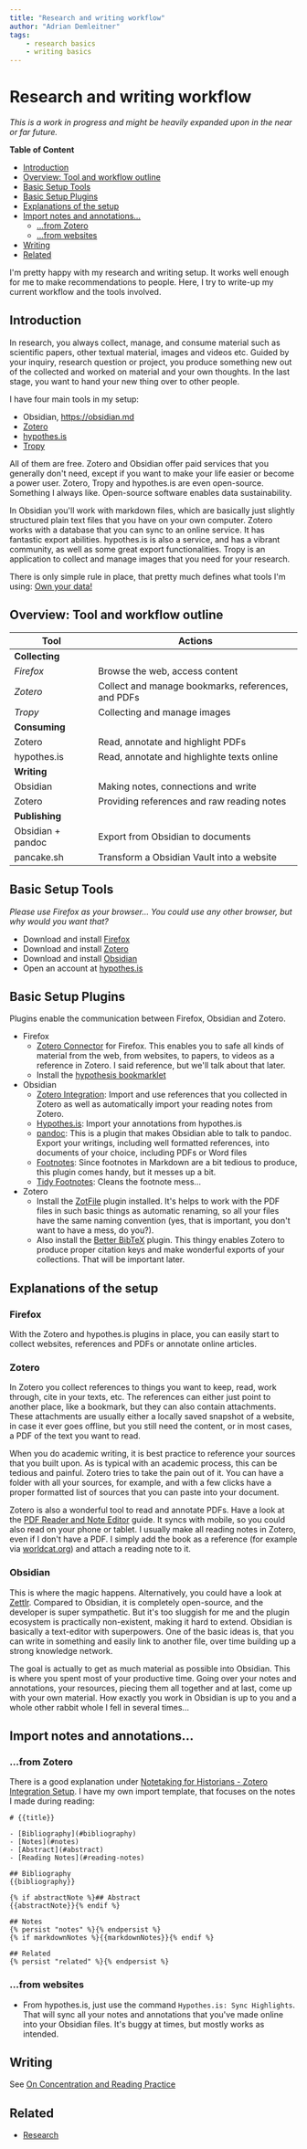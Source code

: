 ```yaml
---
title: "Research and writing workflow"
author: "Adrian Demleitner"
tags:
	- research basics
	- writing basics
---
```

# Research and writing workflow
*This is a work in progress and might be heavily expanded upon in the near or far future.*

**Table of Content**

- [Introduction](#introduction)
- [Overview: Tool and workflow outline](#over-tool-and-workflow-outline)
- [Basic Setup Tools](#basic-setup-tools)
- [Basic Setup Plugins](#basic-setup-plugins)
- [Explanations of the setup](#explanations-of-the-setup)
- [Import notes and annotations…](#import-notes-and-annotations)
	- […from Zotero](#from-zotero)
	- […from websites](#from-websites)
- [Writing](#writing)
- [Related](#related)

I'm pretty happy with my research and writing setup. It works well enough for me to make recommendations to people. Here, I try to write-up my current workflow and the tools involved.

## Introduction
In research, you always collect, manage, and consume material such as scientific papers, other textual material, images and videos etc. Guided by your inquiry, research question or project, you produce something new out of the collected and worked on material and your own thoughts. In the last stage, you want to hand your new thing over to other people.

I have four main tools in my setup:

- Obsidian, https://obsidian.md
- [Zotero](https://www.zotero.org/)
- [hypothes.is](https://hypothes.is/)
- [Tropy](https://www.tropy.org/)

All of them are free. Zotero and Obsidian offer paid services that you generally don't need, except if you want to make your life easier or become a power user. Zotero, Tropy and hypothes.is are even open-source. Something I always like. Open-source software enables data sustainability.

In Obsidian you'll work with markdown files, which are basically just slightly structured plain text files that you have on your own computer. Zotero works with a database that you can sync to an online service. It has fantastic export abilities. hypothes.is is also a service, and has a vibrant community, as well as some great export functionalities.  Tropy is an application to collect and manage images that you need for your research.

There is only simple rule in place, that pretty much defines what tools I'm using: [Own your data!](notes/Own%20your%20data!.md)

## Overview: Tool and workflow outline
| Tool              | Actions                                            |
| ----------------- | -------------------------------------------------- |
| **Collecting**    |                                                    |
| *Firefox*         | Browse the web, access content                     |
| *Zotero*          | Collect and manage bookmarks, references, and PDFs |
| *Tropy*           | Collecting and manage images                       |
| **Consuming**     |                                                    |
| Zotero            | Read, annotate and highlight PDFs                  |
| hypothes.is       | Read, annotate and highlighte texts online         |
| **Writing**       |                                                    |
| Obsidian          | Making notes, connections and write                |
| Zotero            | Providing references and raw reading notes         |
| **Publishing**    |                                                    |
| Obsidian + pandoc | Export from Obsidian to documents                  |
| pancake.sh        | Transform a Obsidian Vault into a website          |

## Basic Setup Tools
*Please use Firefox as your browser… You could use any other browser, but why would you want that?*

- Download and install [Firefox](https://www.mozilla.org/en-US/firefox/new/)
- Download and install [Zotero](https://www.zotero.org) 
- Download and install [Obsidian](https://obsidian.md) 
- Open an account at [hypothes.is](https://web.hypothes.is/)

## Basic Setup Plugins
Plugins enable the communication between Firefox, Obsidian and Zotero.

- Firefox
	- [Zotero Connector](https://www.zotero.org/download/) for Firefox. This enables you to safe all kinds of material from the web, from websites, to papers, to videos as a reference in Zotero. I said reference, but we'll talk about that later.
	- Install the [hypothesis bookmarklet](https://web.hypothes.is/help/installing-the-bookmarklet/)
- Obsidian
	- [Zotero Integration](https://github.com/mgmeyers/obsidian-zotero-integration): Import and use references that you collected in Zotero as well as automatically import your reading notes from Zotero.
	- [Hypothes.is](https://github.com/weichenw/obsidian-hypothesis-plugin): Import your annotations from hypothes.is
	- [pandoc](https://github.com/OliverBalfour/obsidian-pandoc): This is a plugin that makes Obsidian able to talk to pandoc. Export your writings, including well formatted references, into documents of your choice, including PDFs or Word files
	- [Footnotes](https://github.com/MichaBrugger/obsidian-footnotes): Since footnotes in Markdown are a bit tedious to produce, this plugin comes handy, but it messes up a bit.
	- [Tidy Footnotes](https://github.com/charliecm/obsidian-tidy-footnotes): Cleans the footnote mess…
- Zotero
	- Install the [ZotFile](http://zotfile.com/) plugin installed. It's helps to work with the PDF files in such basic things as automatic renaming, so all your files have the same naming convention (yes, that is important, you don't want to have a mess, do you?).
	- Also install the [Better BibTeX](https://retorque.re/zotero-better-bibtex/) plugin. This thingy enables Zotero to produce proper citation keys and make wonderful exports of your collections. That will be important later.

## Explanations of the setup
### Firefox
With the Zotero and hypothes.is plugins in place, you can easily start to collect websites, references and PDFs or annotate online articles.

### Zotero
In Zotero you collect references to things you want to keep, read, work through, cite in your texts, etc. The references can either just point to another place, like a bookmark, but they can also contain attachments. These attachments are usually either a locally saved snapshot of a website, in case it ever goes offline, but you still need the content, or in most cases, a PDF of the text you want to read.

When you do academic writing, it is best practice to reference your sources that you built upon. As is typical with an academic process, this can be tedious and painful. Zotero tries to take the pain out of it. You can have a folder with all your sources, for example, and with a few clicks have a proper formatted list of sources that you can paste into your document.

Zotero is also a wonderful tool to read and annotate PDFs. Have a look at the [PDF Reader and Note Editor](https://www.zotero.org/support/pdf_reader) guide. It syncs with mobile, so you could also read on your phone or tablet. I usually make all reading notes in Zotero, even if I don't have a PDF. I simply add the book as a reference (for example via [worldcat.org](https://www.worldcat.org/)) and attach a reading note to it.

### Obsidian
This is where the magic happens. Alternatively, you could have a look at [Zettlr](https://www.zettlr.com/). Compared to Obsidian, it is completely open-source, and the developer is super sympathetic. But it's too sluggish for me and the plugin ecosystem is practically non-existent, making it hard to extend. Obsidian is basically a text-editor with superpowers. One of the basic ideas is, that you can write in something and easily link to another file, over time building up a strong knowledge network.

The goal is actually to get as much material as possible into Obsidian. This is where you spent most of your productive time. Going over your notes and annotations, your resources, piecing them all together and at last, come up with your own material. How exactly you work in Obsidian is up to you and a whole other rabbit whole I fell in several times…

## Import notes and annotations…
### …from Zotero
There is a good explanation under [Notetaking for Historians - Zotero Integration Setup](https://publish.obsidian.md/history-notes/01+Notetaking+for+Historians#Zotero+Integration+Setup). I have my own import template, that focuses on the notes I made during reading:

```
# {{title}}

- [Bibliography](#bibliography)
- [Notes](#notes)
- [Abstract](#abstract)
- [Reading Notes](#reading-notes)

## Bibliography
{{bibliography}}

{% if abstractNote %}## Abstract
{{abstractNote}}{% endif %}

## Notes
{% persist "notes" %}{% endpersist %}
{% if markdownNotes %}{{markdownNotes}}{% endif %}

## Related
{% persist "related" %}{% endpersist %}
```

### …from websites
- From hypothes.is, just use the command `Hypothes.is: Sync Highlights`. That will sync all your notes and annotations that you've made online into your Obsidian files. It's buggy at times, but mostly works as intended.

## Writing
See [On Concentration and Reading Practice](journal/2023-03-06.md)

## Related
- [Research](notes/Research.md)
